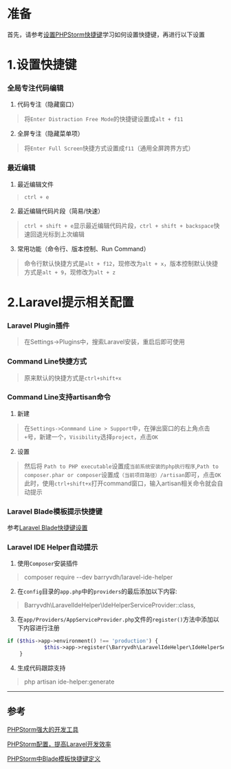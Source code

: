 # 准备
首先，请参考[设置PHPStorm快捷键][1]学习如何设置快捷键，再进行以下设置
# 1.设置快捷键
### 全局专注代码编辑
1. 代码专注（隐藏窗口）
> 将`Enter Distraction Free Mode`的快捷键设置成`alt + f11`
2. 全屏专注（隐藏菜单项）
> 将`Enter Full Screen`快捷方式设置成`f11`（通用全屏跨界方式）

### 最近编辑
1. 最近编辑文件
> `ctrl + e`

2. 最近编辑代码片段（简易/快速）
> `ctrl + shift + e`显示最近编辑代码片段，`ctrl + shift + backspace`快速回退光标到上次编辑

3. 常用功能（命令行、版本控制、Run Command）
> 命令行默认快捷方式是`alt + f12`，现修改为`alt + x`，版本控制默认快捷方式是`alt + 9`，现修改为`alt + z`


# 2.Laravel提示相关配置
### Laravel Plugin插件
> 在Settings->Plugins中，搜索Laravel安装，重启后即可使用

### Command Line快捷方式
> 原来默认的快捷方式是`ctrl+shift+x`

### Command Line支持artisan命令
1. 新建
> 在`Settings->Conmmand Line > Support`中，在弹出窗口的右上角点击`+`号，新建一个，`Visibility`选择`project`，点击`OK`

2. 设置
> 然后将 `Path to PHP executable`设置成`当前系统安装的php执行程序`,`Path to composer.phar or composer`设置成`（当前项目路径）/artisan`即可，点击`OK`
此时，使用`ctrl+shift+x`打开command窗口，输入artisan相关命令就会自动提示

### Laravel Blade模板提示快捷键
参考[Laravel Blade快捷键设置][2]

### Laravel IDE Helper自动提示
1. 使用`Composer`安装插件
> composer require --dev barryvdh/laravel-ide-helper
2. 在`config`目录的`app.php`中的`providers`的最后添加以下内容:
> Barryvdh\LaravelIdeHelper\IdeHelperServiceProvider::class,
3. 在`app/Providers/AppServiceProvider.php`文件的`register()`方法中添加以下内容进行注册
```php
if ($this->app->environment() !== 'production') {
            $this->app->register(\Barryvdh\LaravelIdeHelper\IdeHelperServiceProvider::class);
    }
```
4. 生成代码跟踪支持
> php artisan ide-helper:generate

---
## 参考
[1]: https://www.bilibili.com/video/BV1vJ41157eo?p=9 "后盾网向军大叔教你配置PHPStorm快捷键"
[2]: https://blog.csdn.net/bz0446/article/details/97113720 "PHPStorm中Blade模板快捷键定义"


[PHPStorm强大的开发工具](https://www.bilibili.com/video/BV1vJ41157eo?p=9)

[PHPStorm配置，提高Laravel开发效率](https://blog.csdn.net/weixin_41767780/article/details/80867138)

[PHPStorm中Blade模板快捷键定义](https://blog.csdn.net/bz0446/article/details/97113720)
